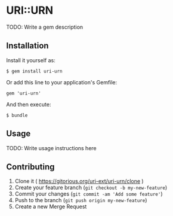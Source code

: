 URI::URN
========

TODO: Write a gem description

Installation
------------

Install it yourself as:

    $ gem install uri-urn

Or add this line to your application's Gemfile:

    gem 'uri-urn'

And then execute:

    $ bundle

Usage
-----

TODO: Write usage instructions here

Contributing
------------

1. Clone it ( https://gitorious.org/uri-ext/uri-urn/clone )
2. Create your feature branch (`git checkout -b my-new-feature`)
3. Commit your changes (`git commit -am 'Add some feature'`)
4. Push to the branch (`git push origin my-new-feature`)
5. Create a new Merge Request
